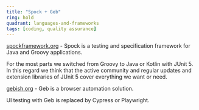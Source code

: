 ```yaml
---
title: "Spock + Geb"
ring: hold
quadrant: languages-and-frameworks
tags: [coding, quality assurance]
---
```


[spockframework.org](http://www.spockframework.org) - Spock is a testing and specification framework for Java and Groovy
applications.

For the most parts we switched from Groovy to Java or Kotlin with JUnit 5. In this regard we think that the active
community and regular updates and extension libraries of JUnit 5 cover everything we want or need.

[gebish.org](http://www.gebish.org) - Geb is a browser automation solution.

UI testing with Geb is replaced by Cypress or Playwright.

<!--except-->
